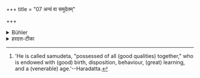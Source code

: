 +++
title = "07 अन्यं वा समुदेतम्"

+++

<details><summary>Bühler</summary>

7. And (he shall offer water for sipping in this manner) to other guests also who possess all (good qualities) together. [^5] 


[^5]:  'He is called samudeta, "possessed of all (good qualities) together," who is endowed with (good) birth, disposition, behaviour, (great) learning, and a (venerable) age.'--Haradatta.
</details>

<details><summary>हरदत्त-टीका</summary>

## सूत्रम्
अन्यं वा समुदेतम् ॥ ७॥  
### टिप्पनी
वाशब्दः समुच्चये । अन्यमप्येवमेवाचमयेत् । स चेत् समुदेतः कुलशीलवृत्तविद्यावयोभिरुपेतो भवति ॥७॥
</details>
